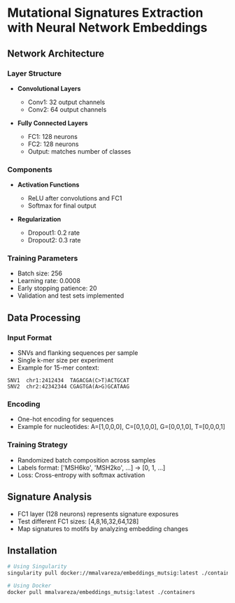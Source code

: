 # Mutational Signatures Extraction with Neural Network Embeddings

## Network Architecture
### Layer Structure
- **Convolutional Layers**
  - Conv1: 32 output channels
  - Conv2: 64 output channels

- **Fully Connected Layers**
  - FC1: 128 neurons
  - FC2: 128 neurons 
  - Output: matches number of classes

### Components
- **Activation Functions**
  - ReLU after convolutions and FC1
  - Softmax for final output

- **Regularization**
  - Dropout1: 0.2 rate
  - Dropout2: 0.3 rate

### Training Parameters
- Batch size: 256
- Learning rate: 0.0008
- Early stopping patience: 20
- Validation and test sets implemented

## Data Processing

### Input Format
- SNVs and flanking sequences per sample
- Single k-mer size per experiment
- Example for 15-mer context:
```
SNV1  chr1:2412434  TAGACGA(C>T)ACTGCAT
SNV2  chr2:42342344 CGAGTGA(A>G)GCATAAG
```

### Encoding
- One-hot encoding for sequences
- Example for nucleotides: A=[1,0,0,0], C=[0,1,0,0], G=[0,0,1,0], T=[0,0,0,1]

### Training Strategy
- Randomized batch composition across samples
- Labels format: ['MSH6ko', 'MSH2ko', ...] → [0, 1, ...]
- Loss: Cross-entropy with softmax activation

## Signature Analysis
- FC1 layer (128 neurons) represents signature exposures
- Test different FC1 sizes: [4,8,16,32,64,128]
- Map signatures to motifs by analyzing embedding changes

## Installation
```bash
# Using Singularity
singularity pull docker://mmalvareza/embeddings_mutsig:latest ./containers

# Using Docker
docker pull mmalvareza/embeddings_mutsig:latest ./containers
```
